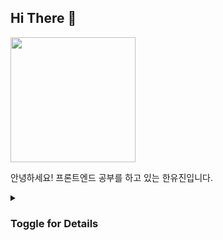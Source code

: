 

## Hi There  🐋

<img src="https://github.com/user-attachments/assets/fa691d81-4747-40cc-8693-385ac21b7cc0" height="200px"/>


안녕하세요! 프론트엔드 공부를 하고 있는 한유진입니다.


<details>
<summary><h3>Toggle for Details</h3></summary>
<div markdown="1">

### 𝑺𝒕𝒂𝒄𝒌𝒔 
<table>
    <tr>
        <th>Language</th>
        <td><img src="https://img.shields.io/badge/JavaScript-f7df1e.svg?&style=for-the-badge&logo=JavaScript&logoColor=black"> <img src="https://img.shields.io/badge/TypeScript-3178C6?style=for-the-badge&logo=TypeScript&logoColor=white"> <img src="https://img.shields.io/badge/Dart-0175C2.svg?&style=for-the-badge&logo=Dart&logoColor=white"> <img src="https://img.shields.io/badge/Python-3776AB.svg?&style=for-the-badge&logo=Python&logoColor=white"></td>
    </tr>
     <tr>
        <th>Library & Framework</th>
        <td><img src="https://img.shields.io/badge/React-61dafb.svg?&style=for-the-badge&logo=React&logoColor=black"> <img src="https://img.shields.io/badge/Flutter-02569B.svg?&style=for-the-badge&logo=Flutter&logoColor=white"></td>
    </tr>
</table>

### 𝑷𝒓𝒐𝒋𝒆𝒄𝒕𝒔 

| **Project Name** | **Duration**         | **Used**                     | **Preview**                      | **Role**                |
|-------------------|----------------------|-------------------------------|-----------------------------------|-------------------------|
| BarunJasae        | 2024/04 ~ 2024/06   | HTML, CSS, JavaScript         | [Repository](https://github.com/cho4u4o/barunJasae) | Design, Frontend    |
| Saphy             | 2024/05 ~ 2024/10   | Flutter, Dart                 | [Repository](https://github.com/2024-Saphy)         | Design, App Developer |
| Kiryong           | 2024/09 ~ 2024/11   | React, JavaScript, EmotionCSS | [Service Site](https://www.kiryong.site/)          | Design, Frontend  |
| TeamPu            | 2024/11 ~ 2024/12   | React, JavaScript, TailwindCSS | [Service Site](https://team-pu.vercel.app/)     | Design, Frontend      |

### 𝑺𝒐𝒄𝒊𝒂𝒍
<a href="https://cho4u4o-loggages.vercel.app/">      
  <img src="https://img.shields.io/badge/Notion-000000.svg?&style=for-the-badge&logo=Notion&logoColor=white">
</a>
<a href="https://cho4u4o.tistory.com/">      
  <img src="https://img.shields.io/badge/Tistory-000000.svg?&style=for-the-badge&logo=Tistory&logoColor=white">
</a>

### 𝑺𝒕𝒂𝒕 
[![Solved.ac
프로필](http://mazassumnida.wtf/api/v2/generate_badge?boj=cho4u4o)](https://solved.ac/cho4u4o)

</div>
</details>



   



